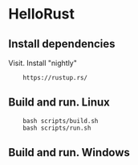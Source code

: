 # HelloRust
## Install dependencies
Visit. Install "nightly"
```
    https://rustup.rs/
```

## Build and run. Linux
```
    bash scripts/build.sh
    bash scripts/run.sh
```

## Build and run. Windows
```
```